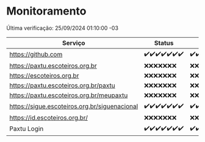 # Monitoramento

Última verificação: 25/09/2024 01:10:00 -03

|Serviço|Status|Últimas 24h|
|---|---|---|
|https://github.com|<span title="2024-09-18: OK=23">✔️</span><span title="2024-09-19: OK=23">✔️</span><span title="2024-09-20: OK=23">✔️</span><span title="2024-09-21: OK=23">✔️</span><span title="2024-09-22: OK=23">✔️</span><span title="2024-09-23: OK=23">✔️</span><span title="2024-09-24: OK=3">✔️</span>|<span title="24/09/2024 01:10:00 -03 : 200">✔️</span><span title="24/09/2024 02:08:00 -03 : 200">✔️</span><span title="24/09/2024 03:12:00 -03 : 200">✔️</span><span title="24/09/2024 04:08:00 -03 : 200">✔️</span><span title="24/09/2024 05:12:00 -03 : 200">✔️</span><span title="24/09/2024 06:08:00 -03 : 200">✔️</span><span title="24/09/2024 07:08:00 -03 : 200">✔️</span><span title="24/09/2024 08:06:00 -03 : 200">✔️</span><span title="24/09/2024 09:14:00 -03 : 200">✔️</span><span title="24/09/2024 10:17:00 -03 : 200">✔️</span><span title="24/09/2024 11:07:00 -03 : 200">✔️</span><span title="24/09/2024 12:08:00 -03 : 200">✔️</span><span title="24/09/2024 13:09:00 -03 : 200">✔️</span><span title="24/09/2024 14:07:00 -03 : 200">✔️</span><span title="24/09/2024 15:10:00 -03 : 200">✔️</span><span title="24/09/2024 16:06:00 -03 : 200">✔️</span><span title="24/09/2024 17:09:00 -03 : 200">✔️</span><span title="24/09/2024 18:06:00 -03 : 200">✔️</span><span title="24/09/2024 19:07:00 -03 : 200">✔️</span><span title="24/09/2024 20:07:00 -03 : 200">✔️</span><span title="24/09/2024 21:39:00 -03 : 200">✔️</span><span title="24/09/2024 23:12:00 -03 : 200">✔️</span><span title="25/09/2024 00:16:00 -03 : 200">✔️</span><span title="25/09/2024 01:10:00 -03 : 200">✔️</span>|
|https://paxtu.escoteiros.org.br|<span title="2024-09-18: Falhas=23">❌</span><span title="2024-09-19: Falhas=23">❌</span><span title="2024-09-20: Falhas=23">❌</span><span title="2024-09-21: Falhas=23">❌</span><span title="2024-09-22: Falhas=23">❌</span><span title="2024-09-23: Falhas=23">❌</span><span title="2024-09-24: Falhas=3">❌</span>|<span title="24/09/2024 01:10:00 -03 : 403">❌</span><span title="24/09/2024 02:08:00 -03 : 403">❌</span><span title="24/09/2024 03:12:00 -03 : 403">❌</span><span title="24/09/2024 04:08:00 -03 : 403">❌</span><span title="24/09/2024 05:12:00 -03 : 403">❌</span><span title="24/09/2024 06:08:00 -03 : 403">❌</span><span title="24/09/2024 07:08:00 -03 : 403">❌</span><span title="24/09/2024 08:06:00 -03 : 403">❌</span><span title="24/09/2024 09:14:00 -03 : 403">❌</span><span title="24/09/2024 10:17:00 -03 : 403">❌</span><span title="24/09/2024 11:07:00 -03 : 403">❌</span><span title="24/09/2024 12:08:00 -03 : 403">❌</span><span title="24/09/2024 13:09:00 -03 : 403">❌</span><span title="24/09/2024 14:07:00 -03 : 403">❌</span><span title="24/09/2024 15:10:00 -03 : 403">❌</span><span title="24/09/2024 16:06:00 -03 : 403">❌</span><span title="24/09/2024 17:09:00 -03 : 403">❌</span><span title="24/09/2024 18:06:00 -03 : 403">❌</span><span title="24/09/2024 19:07:00 -03 : 403">❌</span><span title="24/09/2024 20:07:00 -03 : 403">❌</span><span title="24/09/2024 21:39:00 -03 : 403">❌</span><span title="24/09/2024 23:12:00 -03 : 403">❌</span><span title="25/09/2024 00:16:00 -03 : 403">❌</span><span title="25/09/2024 01:10:00 -03 : 403">❌</span>|
|https://escoteiros.org.br|<span title="2024-09-18: Falhas=23">❌</span><span title="2024-09-19: Falhas=23">❌</span><span title="2024-09-20: Falhas=23">❌</span><span title="2024-09-21: Falhas=23">❌</span><span title="2024-09-22: Falhas=23">❌</span><span title="2024-09-23: Falhas=23">❌</span><span title="2024-09-24: Falhas=3">❌</span>|<span title="24/09/2024 01:10:00 -03 : 403">❌</span><span title="24/09/2024 02:08:00 -03 : 403">❌</span><span title="24/09/2024 03:12:00 -03 : 403">❌</span><span title="24/09/2024 04:08:00 -03 : 403">❌</span><span title="24/09/2024 05:12:00 -03 : 403">❌</span><span title="24/09/2024 06:08:00 -03 : 403">❌</span><span title="24/09/2024 07:08:00 -03 : 403">❌</span><span title="24/09/2024 08:06:00 -03 : 403">❌</span><span title="24/09/2024 09:15:00 -03 : 403">❌</span><span title="24/09/2024 10:17:00 -03 : 403">❌</span><span title="24/09/2024 11:07:00 -03 : 403">❌</span><span title="24/09/2024 12:08:00 -03 : 403">❌</span><span title="24/09/2024 13:09:00 -03 : 403">❌</span><span title="24/09/2024 14:07:00 -03 : 403">❌</span><span title="24/09/2024 15:10:00 -03 : 403">❌</span><span title="24/09/2024 16:06:00 -03 : 403">❌</span><span title="24/09/2024 17:09:00 -03 : 403">❌</span><span title="24/09/2024 18:06:00 -03 : 403">❌</span><span title="24/09/2024 19:07:00 -03 : 403">❌</span><span title="24/09/2024 20:07:00 -03 : 403">❌</span><span title="24/09/2024 21:39:00 -03 : 403">❌</span><span title="24/09/2024 23:12:00 -03 : 403">❌</span><span title="25/09/2024 00:16:00 -03 : 403">❌</span><span title="25/09/2024 01:10:00 -03 : 403">❌</span>|
|https://paxtu.escoteiros.org.br/paxtu|<span title="2024-09-18: Falhas=23">❌</span><span title="2024-09-19: Falhas=23">❌</span><span title="2024-09-20: Falhas=23">❌</span><span title="2024-09-21: Falhas=23">❌</span><span title="2024-09-22: Falhas=23">❌</span><span title="2024-09-23: Falhas=23">❌</span><span title="2024-09-24: Falhas=3">❌</span>|<span title="24/09/2024 01:10:00 -03 : 403">❌</span><span title="24/09/2024 02:08:00 -03 : 403">❌</span><span title="24/09/2024 03:12:00 -03 : 403">❌</span><span title="24/09/2024 04:08:00 -03 : 403">❌</span><span title="24/09/2024 05:12:00 -03 : 403">❌</span><span title="24/09/2024 06:08:00 -03 : 403">❌</span><span title="24/09/2024 07:08:00 -03 : 403">❌</span><span title="24/09/2024 08:06:00 -03 : 403">❌</span><span title="24/09/2024 09:15:00 -03 : 403">❌</span><span title="24/09/2024 10:17:00 -03 : 403">❌</span><span title="24/09/2024 11:07:00 -03 : 403">❌</span><span title="24/09/2024 12:08:00 -03 : 403">❌</span><span title="24/09/2024 13:09:00 -03 : 403">❌</span><span title="24/09/2024 14:07:00 -03 : 403">❌</span><span title="24/09/2024 15:10:00 -03 : 403">❌</span><span title="24/09/2024 16:06:00 -03 : 403">❌</span><span title="24/09/2024 17:09:00 -03 : 403">❌</span><span title="24/09/2024 18:06:00 -03 : 403">❌</span><span title="24/09/2024 19:07:00 -03 : 403">❌</span><span title="24/09/2024 20:07:00 -03 : 403">❌</span><span title="24/09/2024 21:39:00 -03 : 403">❌</span><span title="24/09/2024 23:12:00 -03 : 403">❌</span><span title="25/09/2024 00:16:00 -03 : 403">❌</span><span title="25/09/2024 01:10:00 -03 : 403">❌</span>|
|https://paxtu.escoteiros.org.br/meupaxtu|<span title="2024-09-18: Falhas=23">❌</span><span title="2024-09-19: Falhas=23">❌</span><span title="2024-09-20: Falhas=23">❌</span><span title="2024-09-21: Falhas=23">❌</span><span title="2024-09-22: Falhas=23">❌</span><span title="2024-09-23: Falhas=23">❌</span><span title="2024-09-24: Falhas=3">❌</span>|<span title="24/09/2024 01:10:00 -03 : 403">❌</span><span title="24/09/2024 02:08:00 -03 : 403">❌</span><span title="24/09/2024 03:12:00 -03 : 403">❌</span><span title="24/09/2024 04:08:00 -03 : 403">❌</span><span title="24/09/2024 05:12:00 -03 : 403">❌</span><span title="24/09/2024 06:08:00 -03 : 403">❌</span><span title="24/09/2024 07:08:00 -03 : 403">❌</span><span title="24/09/2024 08:06:00 -03 : 403">❌</span><span title="24/09/2024 09:15:00 -03 : 403">❌</span><span title="24/09/2024 10:17:00 -03 : 403">❌</span><span title="24/09/2024 11:07:00 -03 : 403">❌</span><span title="24/09/2024 12:08:00 -03 : 403">❌</span><span title="24/09/2024 13:09:00 -03 : 403">❌</span><span title="24/09/2024 14:07:00 -03 : 403">❌</span><span title="24/09/2024 15:10:00 -03 : 403">❌</span><span title="24/09/2024 16:06:00 -03 : 403">❌</span><span title="24/09/2024 17:09:00 -03 : 403">❌</span><span title="24/09/2024 18:06:00 -03 : 403">❌</span><span title="24/09/2024 19:07:00 -03 : 403">❌</span><span title="24/09/2024 20:07:00 -03 : 403">❌</span><span title="24/09/2024 21:39:00 -03 : 403">❌</span><span title="24/09/2024 23:12:00 -03 : 403">❌</span><span title="25/09/2024 00:16:00 -03 : 403">❌</span><span title="25/09/2024 01:10:00 -03 : 403">❌</span>|
|https://sigue.escoteiros.org.br/siguenacional|<span title="2024-09-18: OK=23">✔️</span><span title="2024-09-19: OK=23">✔️</span><span title="2024-09-20: OK=23">✔️</span><span title="2024-09-21: OK=23">✔️</span><span title="2024-09-22: OK=23">✔️</span><span title="2024-09-23: OK=23">✔️</span><span title="2024-09-24: OK=3">✔️</span>|<span title="24/09/2024 01:10:00 -03 : 200">✔️</span><span title="24/09/2024 02:08:00 -03 : 200">✔️</span><span title="24/09/2024 03:12:00 -03 : 200">✔️</span><span title="24/09/2024 04:08:00 -03 : 200">✔️</span><span title="24/09/2024 05:12:00 -03 : 200">✔️</span><span title="24/09/2024 06:08:00 -03 : 200">✔️</span><span title="24/09/2024 07:08:00 -03 : 200">✔️</span><span title="24/09/2024 08:06:00 -03 : 200">✔️</span><span title="24/09/2024 09:15:00 -03 : 200">✔️</span><span title="24/09/2024 10:17:00 -03 : 200">✔️</span><span title="24/09/2024 11:07:00 -03 : 200">✔️</span><span title="24/09/2024 12:08:00 -03 : 200">✔️</span><span title="24/09/2024 13:09:00 -03 : 200">✔️</span><span title="24/09/2024 14:07:00 -03 : 200">✔️</span><span title="24/09/2024 15:10:00 -03 : 200">✔️</span><span title="24/09/2024 16:06:00 -03 : 200">✔️</span><span title="24/09/2024 17:09:00 -03 : 200">✔️</span><span title="24/09/2024 18:06:00 -03 : 200">✔️</span><span title="24/09/2024 19:07:00 -03 : 200">✔️</span><span title="24/09/2024 20:07:00 -03 : 200">✔️</span><span title="24/09/2024 21:39:00 -03 : 200">✔️</span><span title="24/09/2024 23:12:00 -03 : 200">✔️</span><span title="25/09/2024 00:16:00 -03 : 200">✔️</span><span title="25/09/2024 01:10:00 -03 : 200">✔️</span>|
|https://id.escoteiros.org.br/|<span title="2024-09-18: Falhas=23">❌</span><span title="2024-09-19: Falhas=23">❌</span><span title="2024-09-20: Falhas=23">❌</span><span title="2024-09-21: Falhas=23">❌</span><span title="2024-09-22: Falhas=23">❌</span><span title="2024-09-23: Falhas=23">❌</span><span title="2024-09-24: Falhas=3">❌</span>|<span title="24/09/2024 01:10:00 -03 : 403">❌</span><span title="24/09/2024 02:08:00 -03 : 403">❌</span><span title="24/09/2024 03:12:00 -03 : 403">❌</span><span title="24/09/2024 04:08:00 -03 : 403">❌</span><span title="24/09/2024 05:12:00 -03 : 403">❌</span><span title="24/09/2024 06:08:00 -03 : 403">❌</span><span title="24/09/2024 07:08:00 -03 : 403">❌</span><span title="24/09/2024 08:06:00 -03 : 403">❌</span><span title="24/09/2024 09:15:00 -03 : 403">❌</span><span title="24/09/2024 10:17:00 -03 : 403">❌</span><span title="24/09/2024 11:07:00 -03 : 403">❌</span><span title="24/09/2024 12:08:00 -03 : 403">❌</span><span title="24/09/2024 13:09:00 -03 : 403">❌</span><span title="24/09/2024 14:07:00 -03 : 403">❌</span><span title="24/09/2024 15:10:00 -03 : 403">❌</span><span title="24/09/2024 16:06:00 -03 : 403">❌</span><span title="24/09/2024 17:09:00 -03 : 403">❌</span><span title="24/09/2024 18:06:00 -03 : 403">❌</span><span title="24/09/2024 19:07:00 -03 : 403">❌</span><span title="24/09/2024 20:07:00 -03 : 403">❌</span><span title="24/09/2024 21:39:00 -03 : 403">❌</span><span title="24/09/2024 23:12:00 -03 : 403">❌</span><span title="25/09/2024 00:16:00 -03 : 403">❌</span><span title="25/09/2024 01:10:00 -03 : 403">❌</span>|
|Paxtu Login|<span title="2024-09-18: OK=23">✔️</span><span title="2024-09-19: OK=23">✔️</span><span title="2024-09-20: OK=23">✔️</span><span title="2024-09-21: OK=23">✔️</span><span title="2024-09-22: OK=23">✔️</span><span title="2024-09-23: OK=23">✔️</span><span title="2024-09-24: OK=3">✔️</span>|<span title="24/09/2024 01:10:00 -03 : 200">✔️</span><span title="24/09/2024 02:08:00 -03 : 200">✔️</span><span title="24/09/2024 03:12:00 -03 : 200">✔️</span><span title="24/09/2024 04:08:00 -03 : 200">✔️</span><span title="24/09/2024 05:12:00 -03 : 200">✔️</span><span title="24/09/2024 06:08:00 -03 : 200">✔️</span><span title="24/09/2024 07:08:00 -03 : 200">✔️</span><span title="24/09/2024 08:06:00 -03 : 200">✔️</span><span title="24/09/2024 09:15:00 -03 : 200">✔️</span><span title="24/09/2024 10:17:00 -03 : 200">✔️</span><span title="24/09/2024 11:07:00 -03 : 200">✔️</span><span title="24/09/2024 12:08:00 -03 : 200">✔️</span><span title="24/09/2024 13:09:00 -03 : 200">✔️</span><span title="24/09/2024 14:07:00 -03 : 200">✔️</span><span title="24/09/2024 15:10:00 -03 : 200">✔️</span><span title="24/09/2024 16:06:00 -03 : 200">✔️</span><span title="24/09/2024 17:09:00 -03 : 200">✔️</span><span title="24/09/2024 18:06:00 -03 : 200">✔️</span><span title="24/09/2024 19:07:00 -03 : 200">✔️</span><span title="24/09/2024 20:07:00 -03 : 200">✔️</span><span title="24/09/2024 21:39:00 -03 : 200">✔️</span><span title="24/09/2024 23:12:00 -03 : 200">✔️</span><span title="25/09/2024 00:16:00 -03 : 200">✔️</span><span title="25/09/2024 01:10:00 -03 : 200">✔️</span>|

